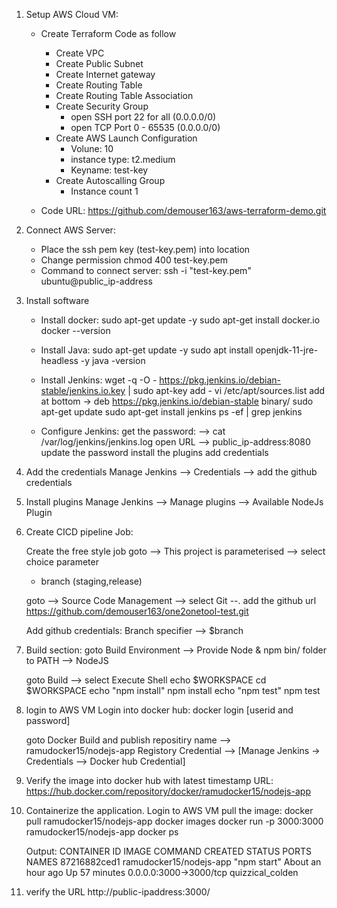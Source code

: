 
1. Setup AWS Cloud VM:
   - Create Terraform Code as follow
     * Create VPC
     * Create Public Subnet
     * Create Internet gateway
     * Create Routing Table
     * Create Routing Table Association
     * Create Security Group
       - open SSH port 22 for all (0.0.0.0/0)
       - open TCP Port 0 - 65535 (0.0.0.0/0)
     * Create AWS Launch Configuration
       - Volune: 10
       - instance type: t2.medium
       - Keyname: test-key
     * Create Autoscalling Group
       - Instance count 1
    
    - Code URL: https://github.com/demouser163/aws-terraform-demo.git

2. Connect AWS Server:
   - Place the ssh pem key (test-key.pem) into location
   - Change permission
       chmod 400 test-key.pem
   - Command to connect server:
       ssh -i "test-key.pem" ubuntu@public_ip-address

3. Install software
   - Install docker:
      sudo apt-get update -y
      sudo apt-get install docker.io
      docker --version

   - Install Java:
      sudo apt-get update -y
      sudo apt install openjdk-11-jre-headless -y
      java -version 
 
   - Install Jenkins:
      wget -q -O - https://pkg.jenkins.io/debian-stable/jenkins.io.key | sudo apt-key add -
      vi /etc/apt/sources.list
      add at bottom -> deb https://pkg.jenkins.io/debian-stable binary/
      sudo apt-get update
      sudo apt-get install jenkins
      ps -ef | grep jenkins

   - Configure Jenkins:
     get the password: --> cat /var/log/jenkins/jenkins.log
     open URL --> public_ip-address:8080
     update the password
     install the plugins
     add credentials
4. Add the credentials
   Manage Jenkins --> Credentials --> add the github credentials

5. Install plugins
    Manage Jenkins --> Manage plugins --> Available
    NodeJs Plugin
    
6.  Create CICD pipeline Job:

    Create the free style job
    goto --> This project is parameterised --> select choice parameter
     - branch (staging,release)
     
    goto --> Source Code Management --> select Git --. add the github url
     https://github.com/demouser163/one2onetool-test.git

    Add github credentials:
    Branch specifier --> $branch

7. Build section:
   goto Build Environment --> Provide Node & npm bin/ folder to PATH --> NodeJS

   goto Build --> select Execute Shell
     echo $WORKSPACE
     cd $WORKSPACE
     echo "npm install"
     npm install
     echo "npm test"
     npm test

8. login to AWS VM
    Login into docker hub:
    docker login [userid and password]

    goto Docker Build and publish
     repositiry name --> ramudocker15/nodejs-app
     Registory Credential --> [Manage Jenkins -> Credentials --> Docker hub Credential]

9. Verify the image into docker hub with latest timestamp
   URL: https://hub.docker.com/repository/docker/ramudocker15/nodejs-app

10. Containerize the application.
    Login to AWS VM
    pull the image:
    docker pull ramudocker15/nodejs-app
    docker images
    docker run -p 3000:3000 ramudocker15/nodejs-app
    docker ps

    Output:
    CONTAINER ID   IMAGE                     COMMAND       CREATED             STATUS          PORTS                    NAMES
    87216882ced1   ramudocker15/nodejs-app   "npm start"   About an hour ago   Up 57 minutes   0.0.0.0:3000->3000/tcp   quizzical_colden

11. verify the URL
     http://public-ipaddress:3000/

